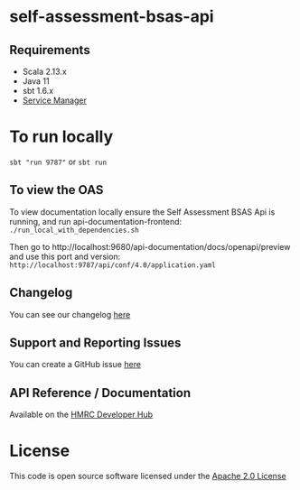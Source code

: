 # self-assessment-bsas-api

## Requirements

- Scala 2.13.x
- Java 11
- sbt 1.6.x
- [Service Manager](https://github.com/hmrc/sm2)

# To run locally

`sbt "run 9787"`
or
`sbt run`

## To view the OAS

To view documentation locally ensure the Self Assessment BSAS Api is running, and run api-documentation-frontend:
`./run_local_with_dependencies.sh`

Then go to http://localhost:9680/api-documentation/docs/openapi/preview and use this port and version:
`http://localhost:9787/api/conf/4.0/application.yaml`

## Changelog

You can see our changelog [here](https://github.com/hmrc/income-tax-mtd-changelog/wiki)

## Support and Reporting Issues

You can create a GitHub issue [here](https://github.com/hmrc/income-tax-mtd-changelog/issues)

## API Reference / Documentation

Available on
the [HMRC Developer Hub](https://developer.service.hmrc.gov.uk/api-documentation/docs/api/service/self-assessment-bsas-api/3.0)

# License

This code is open source software licensed under
the [Apache 2.0 License]("http://www.apache.org/licenses/LICENSE-2.0.html")
